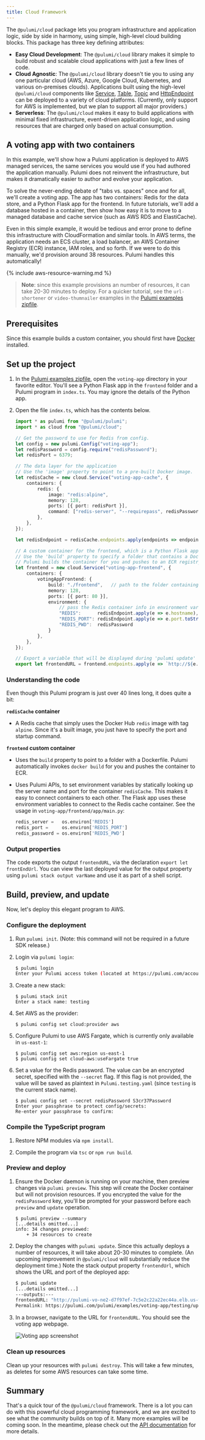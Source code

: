 ```yaml
---
title: Cloud Framework
---
```


<!-- LINKS: -->
[Pulumi examples zipfile]: /examples/pulumi-examples.zip
<!-- END LINKS -->

The `@pulumi/cloud` package lets you program infrastructure and application logic, side by side in harmony, using
simple, high-level cloud building blocks.  This package has three key defining attributes:

* __Easy Cloud Development__: The `@pulumi/cloud` library makes it simple to build robust and scalable cloud
  applications with just a few lines of code.
* __Cloud Agnostic__: The `@pulumi/cloud` library doesn't tie you to using any one particular cloud (AWS, Azure,
  Google Cloud, Kubernetes, and various on-premises clouds).  Applications built using the high-level `@pulumi/cloud`
  components like [Service](/packages/pulumi-cloud/interfaces/_service_.service.html), [Table](/packages/pulumi-cloud/interfaces/_table_.table.html), [Topic](
  /packages/pulumi-cloud/interfaces/_topic_.topic.html) and [HttpEndpoint](
  /packages/pulumi-cloud/interfaces/_httpendpoint_.httpendpoint.html) can be deployed to a variety of cloud platforms. (Currently, only support for AWS is implemented, but we plan to support all major providers.)
* __Serverless__: The `@pulumi/cloud` makes it easy to build applications with minimal fixed infrastructure,
  event-driven application logic, and using resources that are charged only based on actual consumption.

## A voting app with two containers

In this example, we'll show how a Pulumi application is deployed to AWS managed services, the same services you would use if you had authored the application manually. Pulumi does not reinvent the infrastructure, but makes it dramatically easier to author and evolve your application.

To solve the never-ending debate of "tabs vs. spaces" once and for all, we'll create a voting app. The app has two containers: Redis for the data store, and a Python Flask app for the frontend. In future tutorials, we'll add a database hosted in a container, then show how easy it is to move to a managed database and cache service (such as AWS RDS and ElastiCache).

Even in this simple example, it would be tedious and error prone to define this infrastructure with CloudFormation and similar tools. In AWS terms, the application needs an ECS cluster, a load balancer, an AWS Container Registry (ECR) instance, IAM roles, and so forth. If we were to do this manually, we'd provision around 38 resources. Pulumi handles this automatically!

{% include aws-resource-warning.md %}

> **Note**: since this example provisions an number of resources, it can take 20-30 minutes to deploy. For a quicker tutorial, see the `url-shortener` or `video-thumnailer` examples in the [Pulumi examples zipfile].

## Prerequisites

Since this example builds a custom container, you should first have [Docker](https://docs.docker.com/engine/installation/) installed. 

## Set up the project

1.  In the [Pulumi examples zipfile], open the `voting-app` directory in your favorite editor. You'll see a Python Flask app in the `frontend` folder and a Pulumi program in `index.ts`. You may ignore the details of the Python app. 

1.  Open the file `index.ts`, which has the contents below.

    ```typescript
    import * as pulumi from "@pulumi/pulumi";
    import * as cloud from "@pulumi/cloud";

    // Get the password to use for Redis from config.
    let config = new pulumi.Config("voting-app");
    let redisPassword = config.require("redisPassword"); 
    let redisPort = 6379;

    // The data layer for the application
    // Use the 'image' property to point to a pre-built Docker image.
    let redisCache = new cloud.Service("voting-app-cache", {
        containers: {
            redis: {
                image: "redis:alpine",
                memory: 128,
                ports: [{ port: redisPort }],
                command: ["redis-server", "--requirepass", redisPassword],
            },
        },
    });

    let redisEndpoint = redisCache.endpoints.apply(endpoints => endpoints.redis[redisPort]);

    // A custom container for the frontend, which is a Python Flask app
    // Use the 'build' property to specify a folder that contains a Dockerfile.
    // Pulumi builds the container for you and pushes to an ECR registry
    let frontend = new cloud.Service("voting-app-frontend", {
        containers: {
            votingAppFrontend: {
                build: "./frontend",   // path to the folder containing the Dockerfile
                memory: 128,
                ports: [{ port: 80 }],            
                environment: { 
                    // pass the Redis container info in environment variables
                    "REDIS":      redisEndpoint.apply(e => e.hostname),
                    "REDIS_PORT": redisEndpoint.apply(e => e.port.toString()),
                    "REDIS_PWD":  redisPassword
                }
            },
        },
    });

    // Export a variable that will be displayed during 'pulumi update'
    export let frontendURL = frontend.endpoints.apply(e => `http://${e.hostname}:${e.port}`);
    ```

### Understanding the code

Even though this Pulumi program is just over 40 lines long, it does quite a bit:

**`redisCache` container**

- A Redis cache that simply uses the Docker Hub `redis` image with tag `alpine`. Since it's a built image, you just have to specify the port and startup command.

**`frontend` custom container**

- Uses the `build` property to point to a folder with a Dockerfile. Pulumi automatically invokes `docker build` for you and pushes the container to ECR.
- Uses Pulumi APIs, to set environment variables by statically looking up the server name and port for the container `redisCache`. This makes it easy to connect containers to each other. The Flask app uses these environment variables to connect to the Redis cache container. See the usage in `voting-app/frontend/app/main.py`:

  ```python
  redis_server =   os.environ['REDIS']
  redis_port =     os.environ['REDIS_PORT']
  redis_password = os.environ['REDIS_PWD']
  ```

### Output properties

The code exports the output `frontendURL`, via the declaration `export let frontEndUrl`. You can view the last deployed value for the output property using `pulumi stack output varName` and use it as part of a shell script.

## Build, preview, and update

Now, let's deploy this elegant program to AWS.

### Configure the deployment  

1.  Run `pulumi init`. (Note: this command will not be required in a future SDK release.)

1.  Login via `pulumi login`:

    ```bash
    $ pulumi login
    Enter your Pulumi access token (located at https://pulumi.com/account): 7hisis4r34llys3cr374cc3ss70k3ns0d0n7l34ki7=
    ```

1.  Create a new stack:

    ```
    $ pulumi stack init
    Enter a stack name: testing
    ```

1.  Set AWS as the provider:

    ```
    $ pulumi config set cloud:provider aws
    ```

1.  Configure Pulumi to use AWS Fargate, which is currently only available in `us-east-1`:

    ```
    $ pulumi config set aws:region us-east-1
    $ pulumi config set cloud-aws:useFargate true
    ```

1.  Set a value for the Redis password. The value can be an encrypted secret, specified with the `--secret` flag. If this flag is not provided, the value will be saved as plaintext in `Pulumi.testing.yaml` (since `testing` is the current stack name).

    ```
    $ pulumi config set --secret redisPassword S3cr37Password
    Enter your passphrase to protect config/secrets: 
    Re-enter your passphrase to confirm:     
    ```

### Compile the TypeScript program

1.  Restore NPM modules via `npm install`.

1.  Compile the program via `tsc` or `npm run build`.

### Preview and deploy

1.  Ensure the Docker daemon is running on your machine, then preview changes via `pulumi preview`. This step will create the Docker container but will not provision resources. If you encrypted the value for the `redisPassword` key, you'll be prompted for your password before each `preview` and `update` operation.

    ```
    $ pulumi preview --summary
    [...details omitted...]
    info: 34 changes previewed:
        + 34 resources to create
    ```

1.  Deploy the changes with `pulumi update`. Since this actually deploys a number of resources, it will take about 20-30 minutes to complete. (An upcoming improvement in `@pulumi/cloud` will substantially reduce the deployment time.) Note the stack output property `frontendUrl`, which shows the URL and port of the deployed app:

    ```bash
    $ pulumi update
    [...details omitted...]
    ---outputs:---
    frontendURL: "http://pulumi-vo-ne2-d7f97ef-7c5e2c22a22ec44a.elb.us-west-2.amazonaws.com:34567"
    Permalink: https://pulumi.com/pulumi/examples/voting-app/testing/updates/1
    ```

1.  In a browser, navigate to the URL for `frontendURL`. You should see the voting app webpage.

    ![Voting app screenshot](./voting-app-webpage.png)

### Clean up resources

Clean up your resources with `pulumi destroy`. This will take a few minutes, as deletes for some AWS resources can take some time.

## Summary

That's a quick tour of the `@pulumi/cloud` framework.  There is a lot you can do with this powerful cloud programming 
framework, and we are excited to see what the community builds on top of it.  Many more examples will be coming
soon. In the meantime, please check out the [API documentation](/packages/pulumi-cloud/) for more details.
